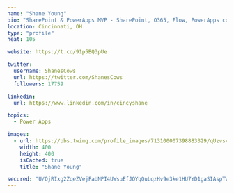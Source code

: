 ```yaml
---
name: "Shane Young"
bio: "SharePoint & PowerApps MVP - SharePoint, O365, Flow, PowerApps consulting? @PowerApps911 | Pure Snark? You found it."
location: Cincinnati, OH
type: "profile"
heat: 105

website: https://t.co/91p5BQ3pUe

twitter:
  username: ShanesCows
  url: https://twitter.com/ShanesCows
  followers: 17759

linkedin:
  url: https://www.linkedin.com/in/cincyshane

topics:
  - Power Apps

images:
  - url: https://pbs.twimg.com/profile_images/713100007398883329/qUzvsvQ3_400x400.jpg
    width: 400
    height: 400
    isCached: true
    title: "Shane Young"

secured: "U/OjRIxg2ZqeZVejFaUNPI4UWsuEfJOYqQuLqzHv9e3ke1HU7YD1gaSIAspTWKDrd6+sOQdP0XePQlXcqvgDQP2LoIcJiV0IQU0lwLUuI/wTILOtI0dC/7hL8kz7nqlrJB4jFASxAVlg6/E9NoQHd+ZjljEEysOSvTQEdn+R1mHvTGvHtptlS4oacmLDA9t4zL5YjA4Tj5NuYz9wwHfUCRvPKzK4C3OLeftmpkzeVhIOJ6z/RL3pbcN52KEUG1ycsYfZcc6M7ebkYMGVVZa1FqTa8ch9/cCePaBHnwbqBPJZ43iE9JDLrD9IGV2/BxS/p8K52s+lon+I1xInGVqMIoajXbBMFHqAR/k7mn4w0UvNcKBmBxcRc4XlyfO+jJVEUojp0wF9T5I88XF8IPn3K0emWNjmryFuwOrgMd6Tq4g=;wQZywqUhFnCTp9dbEc2GCw=="
---
```


